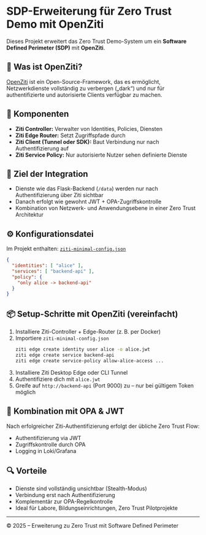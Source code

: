 # SDP-Erweiterung für Zero Trust Demo mit OpenZiti

Dieses Projekt erweitert das Zero Trust Demo-System um ein **Software Defined Perimeter (SDP)** mit **OpenZiti**.

## 🔐 Was ist OpenZiti?

[OpenZiti](https://openziti.io) ist ein Open-Source-Framework, das es ermöglicht, Netzwerkdienste vollständig zu verbergen („dark“) und nur für authentifizierte und autorisierte Clients verfügbar zu machen.

## 🧩 Komponenten

- **Ziti Controller:** Verwalter von Identities, Policies, Diensten
- **Ziti Edge Router:** Setzt Zugriffspfade durch
- **Ziti Client (Tunnel oder SDK):** Baut Verbindung nur nach Authentifizierung auf
- **Ziti Service Policy:** Nur autorisierte Nutzer sehen definierte Dienste

## 🚀 Ziel der Integration

- Dienste wie das Flask-Backend (`/data`) werden nur nach Authentifizierung über Ziti sichtbar
- Danach erfolgt wie gewohnt JWT + OPA-Zugriffskontrolle
- Kombination von Netzwerk- und Anwendungsebene in einer Zero Trust Architektur

## ⚙️ Konfigurationsdatei

Im Projekt enthalten: [`ziti-minimal-config.json`](./ziti-minimal-config.json)

```json
{
  "identities": [ "alice" ],
  "services": [ "backend-api" ],
  "policy": {
    "only alice -> backend-api"
  }
}
```

## 📦 Setup-Schritte mit OpenZiti (vereinfacht)

1. Installiere Ziti-Controller + Edge-Router (z. B. per Docker)
2. Importiere `ziti-minimal-config.json`
   ```bash
   ziti edge create identity user alice -o alice.jwt
   ziti edge create service backend-api
   ziti edge create service-policy allow-alice-access ...
   ```
3. Installiere Ziti Desktop Edge oder CLI Tunnel
4. Authentifiziere dich mit `alice.jwt`
5. Greife auf `http://backend-api` (Port 9000) zu – nur bei gültigem Token möglich

## 🔁 Kombination mit OPA & JWT

Nach erfolgreicher Ziti-Authentifizierung erfolgt der übliche Zero Trust Flow:

- Authentifizierung via JWT
- Zugriffskontrolle durch OPA
- Logging in Loki/Grafana

## 🔍 Vorteile

- Dienste sind vollständig unsichtbar (Stealth-Modus)
- Verbindung erst nach Authentifizierung
- Komplementär zur OPA-Regelkontrolle
- Ideal für Labore, Bildungseinrichtungen, Zero Trust Pilotprojekte

---

© 2025 – Erweiterung zu Zero Trust mit Software Defined Perimeter
